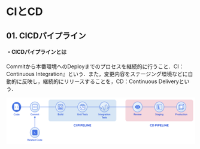 # CIとCD

## 01. CICDパイプライン

#### ・CICDパイプラインとは

Commitから本番環境へのDeployまでのプロセスを継続的に行うこと．CI：Continuous Integration』という．また，変更内容をステージング環境などに自動的に反映し，継続的にリリースすることを，CD：Continuous Deliveryという．

![CICDパイプライン](https://raw.githubusercontent.com/Hiroki-IT/tech-notebook/master/images/CICDパイプライン.png)




